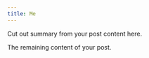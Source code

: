 ```yaml
---
title: Me
---
```


Cut out summary from your post content here.

<!--more-->

The remaining content of your post.

